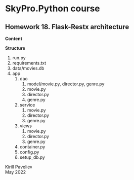 # SkyPro.Python course
## Homework 18. Flask-Restx architecture

**Content**

**Structure**

1. run.py
2. requirements.txt
3. data/movies.db
4. app
   1. dao
      1. model/movie.py, director.py, genre.py
      2. movie.py
      3. director.py
      4. genre.py
   2. service 
      1. movie.py 
      2. director.py 
      3. genre.py
   3. views
      1. movie.py 
      2. director.py 
      3. genre.py
   4. container.py
   5. config.py
   6. setup_db.py


Kirill Paveliev\
May 2022